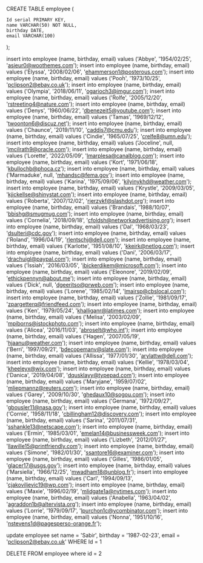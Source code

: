 CREATE TABLE employee (
    
    Id serial PRIMARY KEY,
    name VARCHAR(50) NOT NULL,
    birthday DATE, 
    email VARCHAR(100)
);

insert into employee (name, birthday, email) values ('Abbye', '1954/02/25', 'asieur0@woothemes.com');
insert into employee (name, birthday, email) values ('Elyssa', '2008/02/06', 'ehammerson1@posterous.com');
insert into employee (name, birthday, email) values ('Pooh', '1973/10/25', 'pclipson2@ebay.co.uk');
insert into employee (name, birthday, email) values ('Olympia', '2018/06/11', 'ogarioch3@imgur.com');
insert into employee (name, birthday, email) values ('Rolfe', '2005/12/20', 'rstreeting4@nature.com');
insert into employee (name, birthday, email) values ('Denys', '1960/06/22', 'dbenezeit5@youtube.com');
insert into employee (name, birthday, email) values ('Tamas', '1969/12/12', 'twoonton6@discuz.net');
insert into employee (name, birthday, email) values ('Chaunce', '2019/11/10', 'caddis7@cmu.edu');
insert into employee (name, birthday, email) values ('Cindie', '1965/07/25', 'crelfe8@umn.edu');
insert into employee (name, birthday, email) values ('Joceline', null, 'jmcilrath9@oracle.com');
insert into employee (name, birthday, email) values ('Lorette', '2022/05/09', 'lmarplesa@canalblog.com');
insert into employee (name, birthday, email) values ('Kort', '1971/06/18', 'kbullochb@phoca.cz');
insert into employee (name, birthday, email) values ('Marmaduke', null, 'mhandsc@fema.gov');
insert into employee (name, birthday, email) values ('Karina', '1975/09/06', 'kilyinykhd@weather.com');
insert into employee (name, birthday, email) values ('Krystle', '2009/03/05', 'kjickellse@shinystat.com');
insert into employee (name, birthday, email) values ('Roberta', '2007/12/02', 'rjerzykf@slashdot.org');
insert into employee (name, birthday, email) values ('Brandais', '1988/10/07', 'bbishg@smugmug.com');
insert into employee (name, birthday, email) values ('Cornelia', '2018/09/18', 'cfoldsh@networkadvertising.org');
insert into employee (name, birthday, email) values ('Dal', '1968/03/23', 'dsulteri@cdc.gov');
insert into employee (name, birthday, email) values ('Roland', '1996/04/19', 'rlentschj@dell.com');
insert into employee (name, birthday, email) values ('Karlotte', '1951/08/10', 'kkeirk@netlog.com');
insert into employee (name, birthday, email) values ('Dani', '2006/03/17', 'drachuigl@paypal.com');
insert into employee (name, birthday, email) values ('Issiah', '2016/03/05', 'ibickerdikem@microsoft.com');
insert into employee (name, birthday, email) values ('Eleonore', '2019/02/09', 'ethickpennyn@about.me');
insert into employee (name, birthday, email) values ('Dick', null, 'dgeeritso@prweb.com');
insert into employee (name, birthday, email) values ('Lorene', '1985/02/14', 'lmairsp@cbslocal.com');
insert into employee (name, birthday, email) values ('Zollie', '1981/09/17', 'zpargetterq@friendfeed.com');
insert into employee (name, birthday, email) values ('Ken', '1979/05/24', 'khalliganr@latimes.com');
insert into employee (name, birthday, email) values ('Melisa', '2003/02/09', 'mpiborns@istockphoto.com');
insert into employee (name, birthday, email) values ('Alicea', '2016/11/03', 'abroselt@who.int');
insert into employee (name, birthday, email) values ('Hagen', '2007/05/19', 'hjaanu@weather.com');
insert into employee (name, birthday, email) values ('Berri', '1997/09/21', 'bdecopemanv@slate.com');
insert into employee (name, birthday, email) values ('Allissa', '1977/01/30', 'arylattw@dell.com');
insert into employee (name, birthday, email) values ('Kellie', '1978/03/04', 'kheeleyx@wix.com');
insert into employee (name, birthday, email) values ('Danica', '2019/04/08', 'dqusklayy@typepad.com');
insert into employee (name, birthday, email) values ('Maryjane', '1959/07/02', 'mliepmannz@reuters.com');
insert into employee (name, birthday, email) values ('Garey', '2009/10/30', 'ghedaux10@sogou.com');
insert into employee (name, birthday, email) values ('Germana', '1972/09/27', 'gbousler11@nasa.gov');
insert into employee (name, birthday, email) values ('Cornie', '1958/11/18', 'cbillingham12@discovery.com');
insert into employee (name, birthday, email) values ('Sarina', '2011/07/31', 'sshankle13@netscape.com');
insert into employee (name, birthday, email) values ('Ermin', '1985/03/01', 'emelan14@businessweek.com');
insert into employee (name, birthday, email) values ('Lizbeth', '2012/01/27', 'llawille15@printfriendly.com');
insert into employee (name, birthday, email) values ('Simone', '1982/01/30', 'ssantore16@examiner.com');
insert into employee (name, birthday, email) values ('Gilles', '1986/01/05', 'glacer17@usgs.gov');
insert into employee (name, birthday, email) values ('Marsiella', '1966/12/25', 'mwadham18@unblog.fr');
insert into employee (name, birthday, email) values ('Carl', '1994/09/13', 'cjakoviljevic19@wp.com');
insert into employee (name, birthday, email) values ('Maxie', '1996/02/19', 'mlidgate1a@nytimes.com');
insert into employee (name, birthday, email) values ('Anabella', '1963/04/02', 'agraddon1b@altervista.org');
insert into employee (name, birthday, email) values ('Lorrie', '1979/09/17', 'lpurchon1c@ycombinator.com');
insert into employee (name, birthday, email) values ('Nonna', '1951/10/16', 'nstevens1d@pagesperso-orange.fr');

update employee
set 
name = 'Sabir',
birthday = '1987-02-23',
email = 'pclipson2@ebay.co.uk'
WHERE Id = 1

DELETE FROM employee
where id = 2